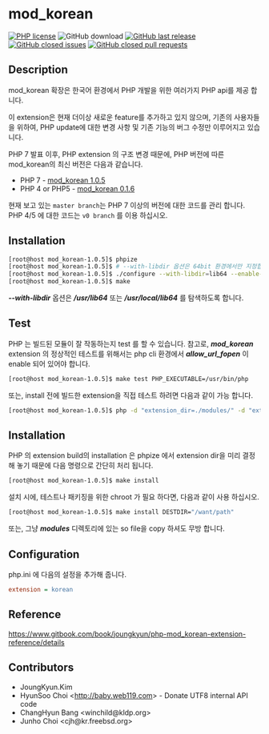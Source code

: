# mod_korean

[![PHP license](https://img.shields.io/badge/license-PHP-blue.svg)](https://raw.githubusercontent.com/php/php-src/master/LICENSE)
![GitHub download](https://img.shields.io/github/downloads/OOPS-ORG-PHP/mod_korean/total.svg)
[![GitHub last release](https://img.shields.io/github/release/OOPS-ORG-PHP/mod_korean.svg)](https://github.com/OOPS-ORG-PHP/mod_korean/releases)
[![GitHub closed issues](https://img.shields.io/github/issues-closed-raw/OOPS-ORG-PHP/mod_korean.svg)](https://github.com/OOPS-ORG-PHP/mod_korean/issues?q=is%3Aissue+is%3Aclosed)
[![GitHub closed pull requests](https://img.shields.io/github/issues-pr-closed-raw/OOPS-ORG-PHP/mod_korean.svg)](https://github.com/OOPS-ORG-PHP/mod_korean/pulls?q=is%3Apr+is%3Aclosed)

## Description

mod_korean 확장은 한국어 환경에서 PHP 개발을 위한 여러가지 PHP api를 제공 합니다.

이 extension은 현재 더이상 새로운 feature를 추가하고 있지 않으며, 기존의 사용자들을 위하여, PHP update에 대한 변경 사항 및 기존 기능의 버그 수정만 이루어지고 있습니다.

PHP 7 발표 이후, PHP extension 의 구조 변경 때문에, PHP 버전에 따른 mod_korean의 최신 버전은 다음과 같습니다.

 * PHP 7 - [mod_korean 1.0.5](https://github.com/OOPS-ORG-PHP/mod_korean/releases/tag/1.0.5)
 * PHP 4 or PHP5 - [mod_korean 0.1.6](https://github.com/OOPS-ORG-PHP/mod_korean/releases/tag/0.1.6)

현재 보고 있는 ```master branch```는 PHP 7 이상의 버전에 대한 코드를 관리 합니다. PHP 4/5 에 대한 코드는 ```v0 branch``` 를 이용 하십시오.

## Installation

```bash
[root@host mod_korean-1.0.5]$ phpize
[root@host mod_korean-1.0.5]$ # --with-libdir 옵션은 64bit 환경에서만 지정합니다.
[root@host mod_korean-1.0.5]$ ./configure --with-libdir=lib64 --enable-korean --enable-korean-gd=builtin
[root@host mod_korean-1.0.5]$ make
```

___--with-libdir___ 옵션은 ___/usr/lib64___ 또는 ___/usr/local/lib64___ 를 탐색하도록 합니다.


## Test

PHP 는 빌드된 모듈이 잘 작동하는지 test 를 할 수 있습니다.
참고로, ___mod_korean___ extension 의 정상적인 테스트를 위해서는 php cli 환경에서 ___allow_url_fopen___ 이 enable 되어 있어야 합니다.


```bash
[root@host mod_korean-1.0.5]$ make test PHP_EXECUTABLE=/usr/bin/php
```

또는, install 전에 빌드한 extension을 직접 테스트 하려면 다음과 같이 가능 합니다.

```bash
[root@host mod_korean-1.0.5]$ php -d "extension_dir=./modules/" -d "extension=korean.so" some.php
```

## Installation

PHP 의 extension build의 installation 은 phpize 에서 extension dir을 미리 결정해 놓기 때문에 다음 명령으로 간단히 처리 됩니다.

```bash
[root@host mod_korean-1.0.5]$ make install
```

설치 시에, 테스트나 패키징을 위한 chroot 가 필요 하다면, 다음과 같이 사용 하십시오.

```bash
[root@host mod_korean-1.0.5]$ make install DESTDIR="/want/path"
```

또는, 그냥 ___modules___ 디렉토리에 있는 so file을 copy 하셔도 무방 합니다.


## Configuration

php.ini 에 다음의 설정을 추가해 줍니다.

```ini
extension = korean
```

## Reference

https://www.gitbook.com/book/joungkyun/php-mod_korean-extension-reference/details

## Contributors
 * JoungKyun.Kim
 * HyunSoo Choi &lt;http://baby.web119.com&gt; - Donate UTF8 internal API code
 * ChangHyun Bang &lt;winchild&#x00040;kldp.org&gt;
 * Junho Choi &lt;cjh&#x00040;kr.freebsd.org&gt;
